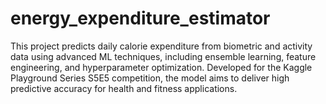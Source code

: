 # energy_expenditure_estimator
This project predicts daily calorie expenditure from biometric and activity data using advanced ML techniques, including ensemble learning, feature engineering, and hyperparameter optimization. Developed for the Kaggle Playground Series S5E5 competition, the model aims to deliver high predictive accuracy for health and fitness applications.
